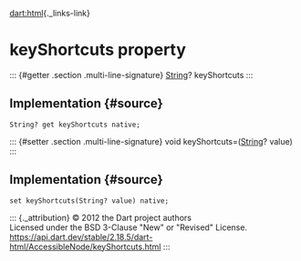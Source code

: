[dart:html](../../dart-html/dart-html-library){._links-link}

keyShortcuts property
=====================

::: {#getter .section .multi-line-signature}
[String](../../dart-core/string-class)? keyShortcuts
:::

Implementation {#source}
--------------

``` {.language-dart data-language="dart"}
String? get keyShortcuts native;
```

::: {#setter .section .multi-line-signature}
void keyShortcuts=([String](../../dart-core/string-class)? value)
:::

Implementation {#source}
--------------

``` {.language-dart data-language="dart"}
set keyShortcuts(String? value) native;
```

::: {._attribution}
© 2012 the Dart project authors\
Licensed under the BSD 3-Clause \"New\" or \"Revised\" License.\
<https://api.dart.dev/stable/2.18.5/dart-html/AccessibleNode/keyShortcuts.html>
:::
